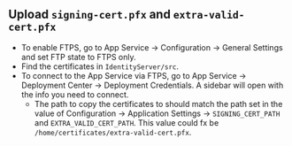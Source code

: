 ## Upload `signing-cert.pfx` and `extra-valid-cert.pfx`

- To enable FTPS, go to App Service -> Configuration -> General Settings and set FTP state to
  FTPS only.
- Find the certificates in `IdentityServer/src`.
- To connect to the App Service via FTPS, go to App Service -> Deployment Center ->
  Deployment Credentials. A sidebar will open with the info you need to connect.
  - The path to copy the certificates to should match the path set in the value of
    Configuration -> Application Settings -> `SIGNING_CERT_PATH` and `EXTRA_VALID_CERT_PATH`.
    This value could fx be `/home/certificates/extra-valid-cert.pfx`.
